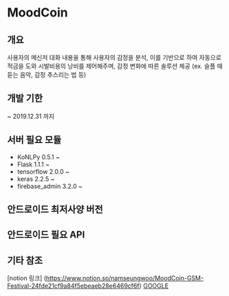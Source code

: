# MoodCoin

## 개요
사용자의 메신저 대화 내용을 통해 사용자의 감정을 분석, 이를 기반으로 하여 자동으로 적금을 도와 시발비용의 낭비를 제어해주며, 감정 변화에 따른 솔루션 제공 (ex. 슬플 때 듣는 음악, 감정 추스리는 법 등)

## 개발 기한
 ~ 2019.12.31 까지

## 서버 필요 모듈
 * KoNLPy 0.5.1 ~
 * Flask 1.1.1 ~
 * tensorflow 2.0.0 ~
 * keras 2.2.5 ~
 * firebase_admin 3.2.0 ~ 
 
## 안드로이드 최저사양 버전
 

## 안드로이드 필요 API
 

## 기타 참조
 [notion 링크] (https://www.notion.so/namseungwoo/MoodCoin-GSM-Festival-24fde21cf9a84f5ebeaeb28e6469cf6f)
 [GOOGLE](https://google.com)
